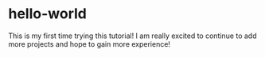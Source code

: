 # hello-world
This is my first time trying this tutorial! 
I am really excited to continue to add more projects and hope to gain more experience!
